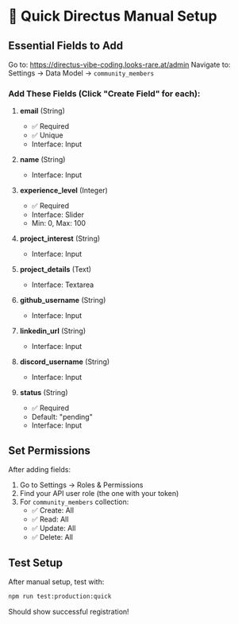 # 🚀 Quick Directus Manual Setup

## Essential Fields to Add

Go to: https://directus-vibe-coding.looks-rare.at/admin
Navigate to: Settings → Data Model → `community_members`

### Add These Fields (Click "Create Field" for each):

1. **email** (String)
   - ✅ Required
   - ✅ Unique
   - Interface: Input

2. **name** (String)
   - Interface: Input

3. **experience_level** (Integer)
   - ✅ Required
   - Interface: Slider
   - Min: 0, Max: 100

4. **project_interest** (String)
   - Interface: Input

5. **project_details** (Text)
   - Interface: Textarea

6. **github_username** (String)
   - Interface: Input

7. **linkedin_url** (String)
   - Interface: Input

8. **discord_username** (String)
   - Interface: Input

9. **status** (String)
   - ✅ Required
   - Default: "pending"
   - Interface: Input

## Set Permissions

After adding fields:

1. Go to Settings → Roles & Permissions
2. Find your API user role (the one with your token)
3. For `community_members` collection:
   - ✅ Create: All
   - ✅ Read: All  
   - ✅ Update: All
   - ✅ Delete: All

## Test Setup

After manual setup, test with:
```bash
npm run test:production:quick
```

Should show successful registration! 